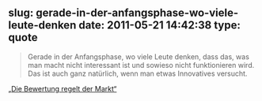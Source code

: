 slug: gerade-in-der-anfangsphase-wo-viele-leute-denken
date: 2011-05-21 14:42:38
type: quote
---

> Gerade in der Anfangsphase, wo viele Leute denken, dass das, was man macht nicht interessant ist und sowieso nicht funktionieren wird. Das ist auch ganz natürlich, wenn man etwas Innovatives versucht.

[„Die Bewertung regelt der Markt“](http://www.wiwo.de/finanzen/die-bewertung-regelt-der-markt-467022/)

